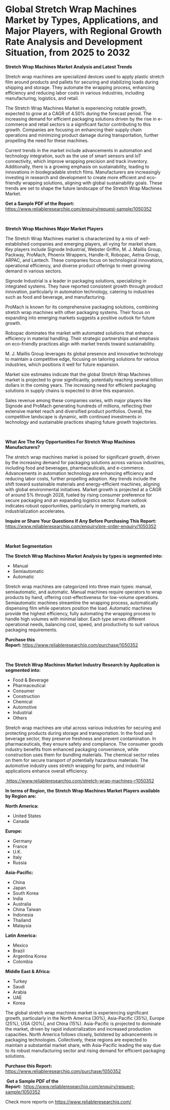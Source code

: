 <p><h1>Global Stretch Wrap Machines Market by Types, Applications, and Major Players, with Regional Growth Rate Analysis and Development Situation, from 2025 to 2032</h1></p><p><strong>Stretch Wrap Machines Market Analysis and Latest Trends</strong></p>
<p><p>Stretch wrap machines are specialized devices used to apply plastic stretch film around products and pallets for securing and stabilizing loads during shipping and storage. They automate the wrapping process, enhancing efficiency and reducing labor costs in various industries, including manufacturing, logistics, and retail.</p><p>The Stretch Wrap Machines Market is experiencing notable growth, expected to grow at a CAGR of 4.50% during the forecast period. The increasing demand for efficient packaging solutions driven by the rise in e-commerce and retail sectors is a significant factor contributing to this growth. Companies are focusing on enhancing their supply chain operations and minimizing product damage during transportation, further propelling the need for these machines.</p><p>Current trends in the market include advancements in automation and technology integration, such as the use of smart sensors and IoT connectivity, which improve wrapping precision and track inventory. Additionally, there is a growing emphasis on sustainability, leading to innovations in biodegradable stretch films. Manufacturers are increasingly investing in research and development to create more efficient and eco-friendly wrapping solutions, aligning with global sustainability goals. These trends are set to shape the future landscape of the Stretch Wrap Machines Market.</p></p>
<p><strong>Get a Sample PDF of the Report:&nbsp;</strong> <a href="https://www.reliableresearchiq.com/enquiry/request-sample/1050352?utm_campaign=2230&utm_medium=2&utm_source=Github&utm_content=ia&utm_term=16022025&utm_id=stretch-wrap-machines">https://www.reliableresearchiq.com/enquiry/request-sample/1050352</a></p>
<p>&nbsp;</p>
<p><strong>Stretch Wrap Machines Major Market Players</strong></p>
<p><p>The Stretch Wrap Machines market is characterized by a mix of well-established companies and emerging players, all vying for market share. Key players include Signode Industrial, Webster Griffin, M. J. Maillis Group, Packway, ProMach, Phoenix Wrappers, Handle-It, Robopac, Aetna Group, ARPAC, and Lantech. These companies focus on technological innovations, operational efficiency, and diverse product offerings to meet growing demand in various sectors.</p><p>Signode Industrial is a leader in packaging solutions, specializing in integrated systems. They have reported consistent growth through product innovation, particularly in automation technology, catering to industries such as food and beverage, and manufacturing.</p><p>ProMach is known for its comprehensive packaging solutions, combining stretch wrap machines with other packaging systems. Their focus on expanding into emerging markets suggests a positive outlook for future growth.</p><p>Robopac dominates the market with automated solutions that enhance efficiency in material handling. Their strategic partnerships and emphasis on eco-friendly practices align with market trends toward sustainability.</p><p>M. J. Maillis Group leverages its global presence and innovative technology to maintain a competitive edge, focusing on tailoring solutions for various industries, which positions it well for future expansion.</p><p>Market size estimates indicate that the global Stretch Wrap Machines market is projected to grow significantly, potentially reaching several billion dollars in the coming years. The increasing need for efficient packaging solutions in supply chains is expected to drive this expansion.</p><p>Sales revenue among these companies varies, with major players like Signode and ProMach generating hundreds of millions, reflecting their extensive market reach and diversified product portfolios. Overall, the competitive landscape is dynamic, with continued investments in technology and sustainable practices shaping future growth trajectories.</p></p>
<p>&nbsp;</p>
<p><strong>What Are The Key Opportunities For Stretch Wrap Machines Manufacturers?</strong></p>
<p><p>The stretch wrap machines market is poised for significant growth, driven by the increasing demand for packaging solutions across various industries, including food and beverages, pharmaceuticals, and e-commerce. Advancements in automation technology are enhancing efficiency and reducing labor costs, further propelling adoption. Key trends include the shift toward sustainable materials and energy-efficient machines, aligning with global environmental initiatives. Market growth is projected at a CAGR of around 5% through 2028, fueled by rising consumer preference for secure packaging and an expanding logistics sector. Future outlook indicates robust opportunities, particularly in emerging markets, as industrialization accelerates.</p></p>
<p><strong>Inquire or Share Your Questions If Any Before Purchasing This Report:</strong> <a href="https://www.reliableresearchiq.com/enquiry/pre-order-enquiry/1050352?utm_campaign=2230&utm_medium=2&utm_source=Github&utm_content=ia&utm_term=16022025&utm_id=stretch-wrap-machines">https://www.reliableresearchiq.com/enquiry/pre-order-enquiry/1050352</a></p>
<p>&nbsp;</p>
<p><strong>Market Segmentation</strong></p>
<p><strong>The Stretch Wrap Machines Market Analysis by types is segmented into:</strong></p>
<p><ul><li>Manual</li><li>Semiautomatic</li><li>Automatic</li></ul></p>
<p><p>Stretch wrap machines are categorized into three main types: manual, semiautomatic, and automatic. Manual machines require operators to wrap products by hand, offering cost-effectiveness for low-volume operations. Semiautomatic machines streamline the wrapping process, automatically dispensing film while operators position the load. Automatic machines provide the highest efficiency, fully automating the wrapping process to handle high volumes with minimal labor. Each type serves different operational needs, balancing cost, speed, and productivity to suit various packaging requirements.</p></p>
<p><strong>Purchase this Report:&nbsp;</strong><a href="https://www.reliableresearchiq.com/purchase/1050352?utm_campaign=2230&utm_medium=2&utm_source=Github&utm_content=ia&utm_term=16022025&utm_id=stretch-wrap-machines">https://www.reliableresearchiq.com/purchase/1050352</a></p>
<p>&nbsp;</p>
<p><strong>The Stretch Wrap Machines Market Industry Research by Application is segmented into:</strong></p>
<p><ul><li>Food & Beverage</li><li>Pharmaceutical</li><li>Consumer</li><li>Construction</li><li>Chemical</li><li>Automotive</li><li>Industrial</li><li>Others</li></ul></p>
<p><p>Stretch wrap machines are vital across various industries for securing and protecting products during storage and transportation. In the food and beverage sector, they preserve freshness and prevent contamination. In pharmaceuticals, they ensure safety and compliance. The consumer goods industry benefits from enhanced packaging convenience, while construction uses them for bundling materials. The chemical sector relies on them for secure transport of potentially hazardous materials. The automotive industry uses stretch wrapping for parts, and industrial applications enhance overall efficiency.</p></p>
<p><a href="https://www.reliableresearchiq.com/stretch-wrap-machines-r1050352?utm_campaign=2230&utm_medium=2&utm_source=Github&utm_content=ia&utm_term=16022025&utm_id=stretch-wrap-machines">&nbsp;https://www.reliableresearchiq.com/stretch-wrap-machines-r1050352</a></p>
<p><strong>In terms of Region, the Stretch Wrap Machines Market Players available by Region are:</strong></p>
<p>
    <p> <strong> North America: </strong>
        <ul>
            <li>United States</li>
            <li>Canada</li>
        </ul>
        </p> 
    <p> <strong> Europe: </strong>
        <ul>
            <li>Germany</li>
            <li>France</li>
            <li>U.K.</li>
            <li>Italy</li>
            <li>Russia</li>
        </ul>
        </p> 
    <p> <strong> Asia-Pacific: </strong>
        <ul>
            <li>China</li>
            <li>Japan</li>
            <li>South Korea</li>
            <li>India</li>
            <li>Australia</li>
            <li>China Taiwan</li>
            <li>Indonesia</li>
            <li>Thailand</li>
            <li>Malaysia</li>
        </ul>
        </p> 
    <p> <strong> Latin America: </strong>
        <ul>
            <li>Mexico</li>
            <li>Brazil</li>
            <li>Argentina Korea</li>
            <li>Colombia</li>
        </ul>
        </p> 
    <p> <strong> Middle East & Africa: </strong>
        <ul>
            <li>Turkey</li>
            <li>Saudi</li>
            <li>Arabia</li>
            <li>UAE</li>
            <li>Korea</li>
        </ul>
    </p>
    </p>
<p><p>The global stretch wrap machines market is experiencing significant growth, particularly in the North America (30%), Asia-Pacific (35%), Europe (25%), USA (20%), and China (15%). Asia-Pacific is projected to dominate the market, driven by rapid industrialization and increased production capacities. North America follows closely, bolstered by advancements in packaging technologies. Collectively, these regions are expected to maintain a substantial market share, with Asia-Pacific leading the way due to its robust manufacturing sector and rising demand for efficient packaging solutions.</p></p>
<p><strong>Purchase this Report: </strong><a href="https://www.reliableresearchiq.com/purchase/1050352?utm_campaign=2230&utm_medium=2&utm_source=Github&utm_content=ia&utm_term=16022025&utm_id=stretch-wrap-machines">https://www.reliableresearchiq.com/purchase/1050352</a></p>
<p>&nbsp;<strong>Get a Sample PDF of the Report:&nbsp;&nbsp;</strong><a href="https://www.reliableresearchiq.com/enquiry/request-sample/1050352?utm_campaign=2230&utm_medium=2&utm_source=Github&utm_content=ia&utm_term=16022025&utm_id=stretch-wrap-machines">https://www.reliableresearchiq.com/enquiry/request-sample/1050352</a></p>
<p><strong></strong></p>
<p>Check more reports on <a href="https://www.reliableresearchiq.com/?utm_campaign=2230&utm_medium=2&utm_source=Github&utm_content=ia&utm_term=16022025&utm_id=stretch-wrap-machines">https://www.reliableresearchiq.com/</a></p>